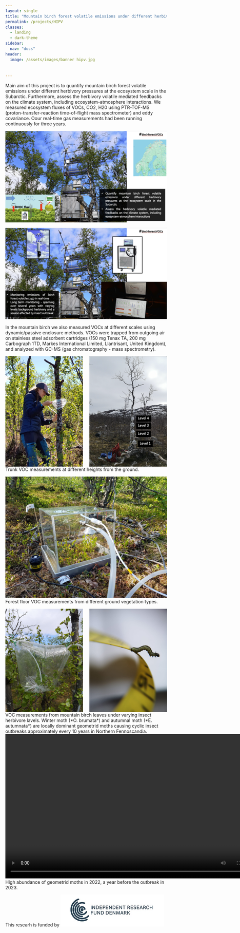 ```yaml
---
layout: single
title: "Mountain birch forest volatile emissions under different herbivory pressures at the ecosystem scale in the Subarctic"
permalink: /projects/HIPV
classes:
  - landing
  - dark-theme
sidebar:
  nav: "docs"
header:
  image: /assets/images/banner hipv.jpg

  
---
```


Main aim of this project is to quantify mountain birch forest volatile emissions under different herbivory pressures at the ecosystem scale in the Subarctic. Furthermore, assess the herbivory volatile mediated feedbacks on the climate system, including ecosystem-atmosphere interactions. We measured ecosystem fluxes of VOCs, CO2, H20 using 
PTR-TOF-MS (proton-transfer-reaction time-of-flight mass spectrometer) and eddy covariance. Oour real-time gas measurements had been running continuously for three years. 

![alt text](/assets/images/hipv1.png)

![alt text](/assets/images/hipv2.png)

 
In the mountain birch we also measured VOCs at different scales using dynamic/passive enclosure methods. VOCs were trapped from outgoing air on stainless steel adsorbent cartridges (150 mg Tenax TA, 200 mg Carbograph 1TD, Markes International Limited, Llantrisant, United Kingdom), and analyzed with GC-MS (gas chromatography - mass spectrometry). 



<div style="display: flex; justify-content: space-between; gap: 10px;">
  <img src="/assets/images/trunk.jpeg" alt="Trunk Measurement 1" style="width: 48%;">
  <img src="/assets/images/trnk3.png" alt="Trunk Measurement 2" style="width: 48%;">
</div>
Trunk VOC measurements at different heights from the ground.



![alt text](<../../assets/images/chamber 1.jpeg>)
Forest floor VOC measurements from different ground vegetation types.


<div style="display: flex; justify-content: space-between; gap: 10px;">
  <img src="/assets/images/leaf3.jpeg" alt="Leaf 3" style="width: 48%;">
  <img src="/assets/images/leaf4.jpeg" alt="Leaf 4" style="width: 48%;">
</div>
VOC measurements from mountain birch leaves under varying insect herbivore lavels. Winter moth (*O. brumata*) and autumnal moth (*E. autumnata*) are locally dominant geometrid moths causing cyclic insect outbreaks approximately every 10 years in Northern Fennoscandia. 


<video width="800" height="450" controls>
  <source src="/assets/images/2022-10-03 14.34.55.mp4" type="video/mp4">
  Your browser does not support the video tag.
</video>
High abundance of geometrid moths in 2022, a year before the outbreak in 2023.

This researh is funded by
 ![alt text](/assets/images/dff.png)